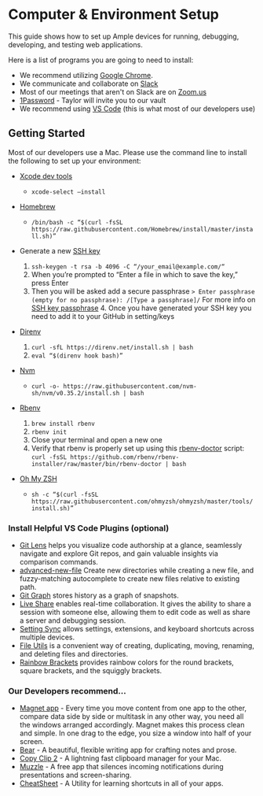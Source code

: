 # Computer & Environment Setup

This guide shows how to set up Ample devices for running, debugging, developing, and testing web applications.

Here is a list of programs you are going to need to install:

- We recommend utilizing [Google Chrome](https://www.google.com/chrome/).
- We communicate and collaborate on [Slack](https://slack.com/downloads/mac)
- Most of our meetings that aren't on Slack are on [Zoom.us](Zoom.us)
- [1Password](https://1password.com/) - Taylor will invite you to our vault
- We recommend using [VS Code](https://code.visualstudio.com/download) (this is what most of our developers use)

## Getting Started

Most of our developers use a Mac. Please use the command line to install the following to set up your environment:

- [Xcode dev tools](http://osxdaily.com/2014/02/12/install-command-line-tools-mac-os-x/)
  - `xcode-select —install`
- [Homebrew](https://brew.sh/)
  - `/bin/bash -c “$(curl -fsSL https://raw.githubusercontent.com/Homebrew/install/master/install.sh)”`
- Generate a new [SSH key](https://help.github.com/en/articles/generating-a-new-ssh-key-and-adding-it-to-the-ssh-agent)
  1. `ssh-keygen -t rsa -b 4096 -C “/your_email@example.com/“`
  2. When you’re prompted to “Enter a file in which to save the key,” press Enter
  3. Then you will be asked add a secure passphrase
     `> Enter passphrase (empty for no passphrase): /[Type a passphrase]/`
     For more info on [SSH key passphrase](https://help.github.com/en/github/authenticating-to-github/working-with-ssh-key-passphrases) 4. Once you have generated your SSH key you need to add it to your GitHub in setting/keys
- [Direnv](https://direnv.net/)
  1. `curl -sfL https://direnv.net/install.sh | bash`
  2. `eval “$(direnv hook bash)”`
- [Nvm](https://github.com/creationix/nvm)
  - `curl -o- https://raw.githubusercontent.com/nvm-sh/nvm/v0.35.2/install.sh | bash`
- [Rbenv](https://github.com/rbenv/rbenv)

  1. `brew install rbenv`
  2. `rbenv init`
  3. Close your terminal and open a new one
  4. Verify that rbenv is properly set up using this [rbenv-doctor](https://github.com/rbenv/rbenv-installer/blob/master/bin/rbenv-doctor) script:
     `curl -fsSL https://github.com/rbenv/rbenv-installer/raw/master/bin/rbenv-doctor | bash`

- [Oh My ZSH](https://github.com/robbyrussell/oh-my-zsh)
  - `sh -c “$(curl -fsSL https://raw.githubusercontent.com/ohmyzsh/ohmyzsh/master/tools/install.sh)”`

### Install Helpful VS Code Plugins (optional)

- [Git Lens](https://marketplace.visualstudio.com/items?itemName=eamodio.gitlens) helps you visualize code authorship at a glance, seamlessly navigate and explore Git repos, and gain valuable insights via comparison commands.
- [advanced-new-file](https://marketplace.visualstudio.com/items?itemName=patbenatar.advanced-new-file) Create new directories while creating a new file, and fuzzy-matching autocomplete to create new files relative to existing path.
- [Git Graph](https://marketplace.visualstudio.com/items?itemName=mhutchie.git-graph) stores history as a graph of snapshots.
- [Live Share](https://marketplace.visualstudio.com/items?itemName=MS-vsliveshare.vsliveshare) enables real-time collaboration. It gives the ability to share a session with someone else, allowing them to edit code as well as share a server and debugging session.
- [Setting Sync](https://marketplace.visualstudio.com/items?itemName=Shan.code-settings-sync) allows settings, extensions, and keyboard shortcuts across multiple devices.
- [File Utils](https://marketplace.visualstudio.com/items?itemName=sleistner.vscode-fileutils) is a convenient way of creating, duplicating, moving, renaming, and deleting files and directories.
- [Rainbow Brackets](https://marketplace.visualstudio.com/items?itemName=2gua.rainbow-brackets) provides rainbow colors for the round brackets, square brackets, and the squiggly brackets.

### Our Developers recommend...

- [Magnet app](https://apps.apple.com/us/app/magnet/id441258766?mt=12) - Every time you move content from one app to the other, compare data side by side or multitask in any other way, you need all the windows arranged accordingly. Magnet makes this process clean and simple. In one drag to the edge, you size a window into half of your screen.
- [Bear](https://apps.apple.com/us/app/bear/id1091189122?mt=12) - A beautiful, flexible writing app for crafting notes and prose.
- [Copy Clip 2](https://apps.apple.com/us/app/copyclip-2-clipboard-manager/id1020812363?mt=12) - A lightning fast clipboard manager for your Mac.
- [Muzzle](https://muzzleapp.com/) - A free app that silences incoming notifications during presentations and screen-sharing.
- [CheatSheet](https://www.mediaatelier.com/CheatSheet/) - A Utility for learning shortcuts in all of your apps.
